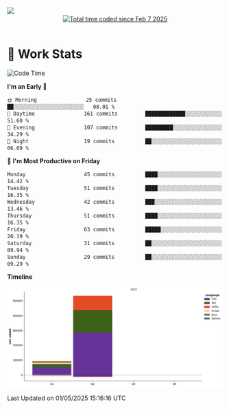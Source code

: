 <img src="https://capsule-render.vercel.app/api?type=waving&color=E0D7C8&height=200&section=header&text=Jeong8333&animation=fadeIn&fontColor=6D4930&fontSize=65&fontAlignY=60&stroke=6D4930&strokeWidth=3" />

<div align = center>
<a href="https://wakatime.com/@9207cd9b-e0ca-4b15-bb6a-6ad0a31854f8"><img src="https://wakatime.com/badge/user/9207cd9b-e0ca-4b15-bb6a-6ad0a31854f8.svg" alt="Total time coded since Feb 7 2025" /></a>
</div>
<br>

# 📝 **Work Stats**


<!--START_SECTION:waka-->
![Code Time](http://img.shields.io/badge/Code%20Time-9%20hrs%2027%20mins-blue)

**I'm an Early 🐤** 

```text
🌞 Morning                25 commits          ██░░░░░░░░░░░░░░░░░░░░░░░   08.01 % 
🌆 Daytime                161 commits         █████████████░░░░░░░░░░░░   51.60 % 
🌃 Evening                107 commits         █████████░░░░░░░░░░░░░░░░   34.29 % 
🌙 Night                  19 commits          ██░░░░░░░░░░░░░░░░░░░░░░░   06.09 % 
```
📅 **I'm Most Productive on Friday** 

```text
Monday                   45 commits          ████░░░░░░░░░░░░░░░░░░░░░   14.42 % 
Tuesday                  51 commits          ████░░░░░░░░░░░░░░░░░░░░░   16.35 % 
Wednesday                42 commits          ███░░░░░░░░░░░░░░░░░░░░░░   13.46 % 
Thursday                 51 commits          ████░░░░░░░░░░░░░░░░░░░░░   16.35 % 
Friday                   63 commits          █████░░░░░░░░░░░░░░░░░░░░   20.19 % 
Saturday                 31 commits          ██░░░░░░░░░░░░░░░░░░░░░░░   09.94 % 
Sunday                   29 commits          ██░░░░░░░░░░░░░░░░░░░░░░░   09.29 % 
```


**Timeline**

![Lines of Code chart](https://raw.githubusercontent.com/Jeong8333/Jeong8333/main/assets/bar_graph.png)


 Last Updated on 01/05/2025 15:16:16 UTC
<!--END_SECTION:waka-->

